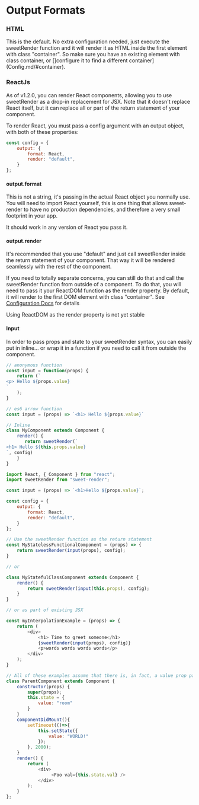 # Output Formats

### HTML
This is the default. No extra configuration needed, just execute the sweetRender function and it will render it as HTML inside the first element with class "container". So make sure you have an existing element with class container, or []configure it to find a different container](Config.md/#container).

### ReactJs

As of v1.2.0, you can render React components, allowing you to use sweetRender as a drop-in replacement for JSX. Note that it doesn't replace React itself, but it can replace all or part of the return statement of your component.

To render React, you must pass a config argument with an output object, with both of these properties:

```javascript
const config = {
    output: {
        format: React,
        render: "default",
    }
};
```
#### output.format

This is not a string, it's passing in the actual React object you normally use. 
You will need to import React yourself, this is one thing that allows sweet-render to have no production dependencies, and therefore a very small footprint in your app.

It should work in any version of React you pass it.

#### output.render

It's recommended that you use "default" and just call sweetRender inside the return statement of your component. 
That way it will be rendered seamlessly with the rest of the component.

If you need to totally separate concerns, you can still do that and call the sweetRender function from outside of a component.
To do that, you will need to pass it your ReactDOM function as the render property. 
By default, it will render to the first DOM element with class "container". See [Configuration Docs](Config.md/#container) for details

Using ReactDOM as the render property is not yet stable

#### Input

In order to pass props and state to your sweetRender syntax, you can easily put in inline... or wrap it in a function if you need to call it from outside the component.
 
```javascript
// anonymous function
const input = function(props) {
    return (`
<p> Hello ${props.value}
`
    );
}

// es6 arrow function
const input = (props) => `<h1> Hello ${props.value}`

// Inline
class MyComponent extends Component {
    render() {
       return sweetRender(`
<h1> Hello ${this.props.value}
`, config) 
    }
}
```
 
 


```javascript
import React, { Component } from "react";
import sweetRender from "sweet-render";

const input = (props) => `<h1>Hello ${props.value}`;

const config = {
    output: {
        format: React,
        render: "default",
    }
};

// Use the sweetRender function as the return statement
const MyStatelessFunctionalComponent = (props) => {
    return sweetRender(input(props), config);
}

// or

class MyStatefulClassComponent extends Component {
    render() {
        return sweetRender(input(this.props), config);
    }
}

// or as part of existing JSX

const myInterpolationExample = (props) => {
    return (
        <div>
            <h1> Time to greet someone</h1>
            {sweetRender(input(props), config)}
            <p>words words words words</p>
        </div>
    );
}

// All of these examples assume that there is, in fact, a value prop passed from a parent, like usual.
class ParentComponent extends Component {
    constructor(props) {
        super(props);
        this.state = {
            value: "room"
        }
    }
    componentDidMount(){
        setTimeout(()=>{
            this.setState({
                value: "WORLD!"
            });
        }, 2000);
    }
    render() {
        return (
            <div>
                 <Foo val={this.state.val} />
            </div>
        );
    }
};

```